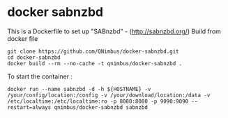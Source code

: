 # docker sabnzbd
This is a Dockerfile to set up "SABnzbd" - (http://sabnzbd.org/)
Build from docker file
```
git clone https://github.com/QNimbus/docker-sabnzbd.git
cd docker-sabnzbd
docker build --rm --no-cache -t qnimbus/docker-sabnzbd .
```

To start the container :

```
docker run --name sabnzbd -d -h ${HOSTNAME} -v /your/config/location:/config -v /your/download/location:/data -v /etc/localtime:/etc/localtime:ro -p 8080:8080 -p 9090:9090 --restart=always qnimbus/docker-sabnzbd sabnzbd
```
